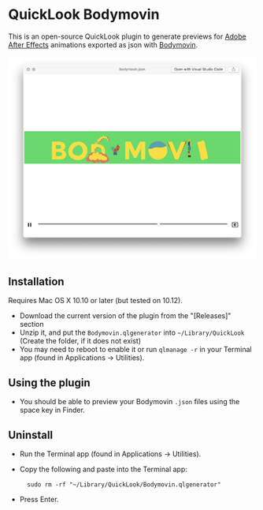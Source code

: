# QuickLook Bodymovin

This is an open-source QuickLook plugin to generate previews for [Adobe After Effects](http://www.adobe.com/products/aftereffects.html) animations exported as json with [Bodymovin](https://github.com/bodymovin/bodymovin).

<img src="screenshots/bodymovin.png" alt="QuickLook Preview" width="600" />
 
Installation
------------
Requires Mac OS X 10.10 or later (but tested on 10.12).

* Download the current version of the plugin from the "[Releases]" section
* Unzip it, and put the `Bodymovin.qlgenerator` into `~/Library/QuickLook` (Create the folder, if it does not exist)
* You may need to reboot to enable it or run `qlmanage -r` in your Terminal app (found in Applications → Utilities).


Using the plugin
----------------
* You should be able to preview your Bodymovin `.json` files using the space key in Finder.


Uninstall
---------
* Run the Terminal app (found in Applications → Utilities).
* Copy the following and paste into the Terminal app:

        sudo rm -rf "~/Library/QuickLook/Bodymovin.qlgenerator"

* Press Enter.
